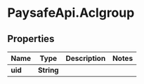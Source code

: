 # PaysafeApi.Aclgroup

## Properties
Name | Type | Description | Notes
------------ | ------------- | ------------- | -------------
**uid** | **String** |  | 


